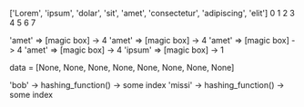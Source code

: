 ['Lorem', 'ipsum', 'dolar', 'sit', 'amet', 'consectetur', 'adipiscing', 'elit']
    0       1         2       3       4         5               6          7


'amet' => [magic box] -> 4
'amet' => [magic box] -> 4
'amet' => [magic box] -> 4
'amet' => [magic box] -> 4
'ipsum' => [magic box] -> 1

data = [None, None, None, None, None, None, None, None]

'bob' -> hashing_function() -> some index
'missi' -> hashing_function() -> some index